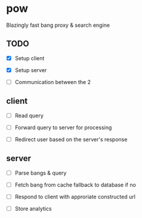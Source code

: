 # pow
Blazingly fast bang proxy &amp; search engine


## TODO
- [x] Setup client
- [x] Setup server
- [ ] Communication between the 2 


## client
- [ ] Read query
- [ ] Forward query to server for processing
- [ ] Redirect user based on the server's response


## server
- [ ] Parse bangs & query
- [ ] Fetch bang from cache fallback to database if no  
- [ ] Respond to client with approriate constructed url 
- [ ] Store analytics


